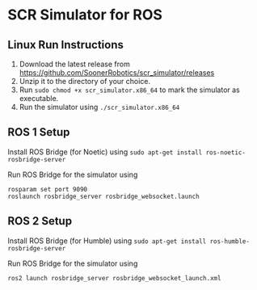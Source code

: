 # SCR Simulator for ROS

## Linux Run Instructions

1. Download the latest release from https://github.com/SoonerRobotics/scr_simulator/releases
2. Unzip it to the directory of your choice.
3. Run `sudo chmod +x scr_simulator.x86_64` to mark the simulator as executable.
4. Run the simulator using `./scr_simulator.x86_64`

## ROS 1 Setup

Install ROS Bridge (for Noetic) using `sudo apt-get install ros-noetic-rosbridge-server`

Run ROS Bridge for the simulator using 
```
rosparam set port 9090
roslaunch rosbridge_server rosbridge_websocket.launch
```

## ROS 2 Setup

Install ROS Bridge (for Humble) using `sudo apt-get install ros-humble-rosbridge-server`

Run ROS Bridge for the simulator using
```
ros2 launch rosbridge_server rosbridge_websocket_launch.xml
```
